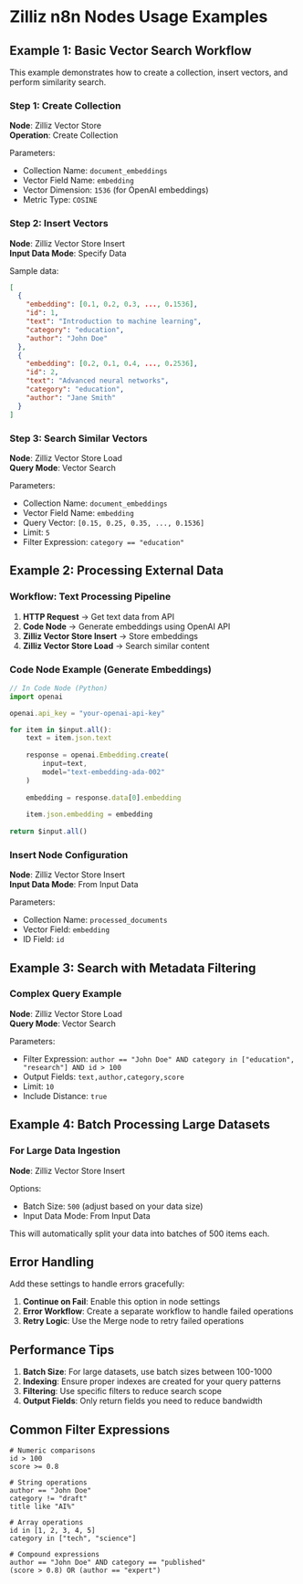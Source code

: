 # Zilliz n8n Nodes Usage Examples

## Example 1: Basic Vector Search Workflow

This example demonstrates how to create a collection, insert vectors, and perform similarity search.

### Step 1: Create Collection

**Node**: Zilliz Vector Store  
**Operation**: Create Collection

Parameters:
- Collection Name: `document_embeddings`
- Vector Field Name: `embedding`
- Vector Dimension: `1536` (for OpenAI embeddings)
- Metric Type: `COSINE`

### Step 2: Insert Vectors

**Node**: Zilliz Vector Store Insert  
**Input Data Mode**: Specify Data

Sample data:
```json
[
  {
    "embedding": [0.1, 0.2, 0.3, ..., 0.1536],
    "id": 1,
    "text": "Introduction to machine learning",
    "category": "education",
    "author": "John Doe"
  },
  {
    "embedding": [0.2, 0.1, 0.4, ..., 0.2536],
    "id": 2,
    "text": "Advanced neural networks",
    "category": "education", 
    "author": "Jane Smith"
  }
]
```

### Step 3: Search Similar Vectors

**Node**: Zilliz Vector Store Load  
**Query Mode**: Vector Search

Parameters:
- Collection Name: `document_embeddings`
- Vector Field Name: `embedding`
- Query Vector: `[0.15, 0.25, 0.35, ..., 0.1536]`
- Limit: `5`
- Filter Expression: `category == "education"`

## Example 2: Processing External Data

### Workflow: Text Processing Pipeline

1. **HTTP Request** → Get text data from API
2. **Code Node** → Generate embeddings using OpenAI API
3. **Zilliz Vector Store Insert** → Store embeddings
4. **Zilliz Vector Store Load** → Search similar content

### Code Node Example (Generate Embeddings)

```javascript
// In Code Node (Python)
import openai

openai.api_key = "your-openai-api-key"

for item in $input.all():
    text = item.json.text
    
    response = openai.Embedding.create(
        input=text,
        model="text-embedding-ada-002"
    )
    
    embedding = response.data[0].embedding
    
    item.json.embedding = embedding
    
return $input.all()
```

### Insert Node Configuration

**Node**: Zilliz Vector Store Insert  
**Input Data Mode**: From Input Data

Parameters:
- Collection Name: `processed_documents`
- Vector Field: `embedding`
- ID Field: `id`

## Example 3: Search with Metadata Filtering

### Complex Query Example

**Node**: Zilliz Vector Store Load  
**Query Mode**: Vector Search

Parameters:
- Filter Expression: `author == "John Doe" AND category in ["education", "research"] AND id > 100`
- Output Fields: `text,author,category,score`
- Limit: `10`
- Include Distance: `true`

## Example 4: Batch Processing Large Datasets

### For Large Data Ingestion

**Node**: Zilliz Vector Store Insert

Options:
- Batch Size: `500` (adjust based on your data size)
- Input Data Mode: From Input Data

This will automatically split your data into batches of 500 items each.

## Error Handling

Add these settings to handle errors gracefully:

1. **Continue on Fail**: Enable this option in node settings
2. **Error Workflow**: Create a separate workflow to handle failed operations
3. **Retry Logic**: Use the Merge node to retry failed operations

## Performance Tips

1. **Batch Size**: For large datasets, use batch sizes between 100-1000
2. **Indexing**: Ensure proper indexes are created for your query patterns
3. **Filtering**: Use specific filters to reduce search scope
4. **Output Fields**: Only return fields you need to reduce bandwidth

## Common Filter Expressions

```
# Numeric comparisons
id > 100
score >= 0.8

# String operations
author == "John Doe"
category != "draft"
title like "AI%"

# Array operations
id in [1, 2, 3, 4, 5]
category in ["tech", "science"]

# Compound expressions
author == "John Doe" AND category == "published"
(score > 0.8) OR (author == "expert")
```
